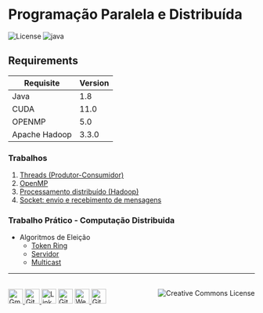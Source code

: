 # Programação Paralela e Distribuída

![License](https://img.shields.io/badge/Code%20License-MIT-blue.svg)
![java](https://img.shields.io/badge/UFSC-Programa%C3%A7%C3%A3o%20Paralela%20e%20Distribu%C3%ADda-blue.svg)

## Requirements
| Requisite      | Version  |
|----------------|----------|
| Java           | 1.8      |
| CUDA           | 11.0     |
| OPENMP         | 5.0      |
| Apache Hadoop  | 3.3.0    |

### Trabalhos
1. [Threads (Produtor-Consumidor)](trabalho01_threads/)
2. [OpenMP](trabalho02_openMP/)
3. [Processamento distribuído (Hadoop)](trabalho03_hadoop/wordcount)
4. [Socket: envio e recebimento de mensagens](trabalho04_socket/)


### Trabalho Prático - Computação Distribuida
- Algoritmos de Eleição
  - [Token Ring](algotimos-eleicao/)
  - [Servidor](algotimos-eleicao/)
  - [Multicast](algotimos-eleicao/)

---

<p  align="left">
<br/>
<a href="mailto:brunocampos01@gmail.com" target="_blank"><img src="https://img.icons8.com/material/48/000000/gmail--v1.png" alt="Gmail" width="30">
</a>
<a href="https://stackoverflow.com/users/8329698/bruno-campos" target="_blank"><img src="https://img.icons8.com/material/48/000000/stackoverflow.png" alt="GitHub" width="30">
</a>
<a href="https://www.linkedin.com/in/brunocampos01" target="_blank"><img src="https://img.icons8.com/windows/48/000000/linkedin.png" alt="LinkedIn" width="30"></a>
<a href="https://github.com/brunocampos01" target="_blank"><img src="https://img.icons8.com/material-outlined/48/000000/github.png" alt="GitHub" width="30"></a>
<a href="https://brunocampos01.netlify.app/" target="_blank"><img src="https://img.icons8.com/material/48/000000/web.png" alt="Website" width="30">
</a>
<a href="https://medium.com/@brunocampos01" target="_blank"><img src="https://img.icons8.com/material/48/000000/medium.png" alt="GitHub" width="30">
</a>
<a rel="license" href="http://creativecommons.org/licenses/by-sa/4.0/"><img alt="Creative Commons License" style="border-width:0" src="https://i.creativecommons.org/l/by-sa/4.0/88x31.png",  align="right" /></a><br/>
</p>

